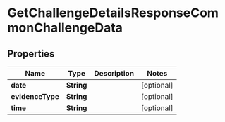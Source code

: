 

# GetChallengeDetailsResponseCommonChallengeData


## Properties

| Name | Type | Description | Notes |
|------------ | ------------- | ------------- | -------------|
|**date** | **String** |  |  [optional] |
|**evidenceType** | **String** |  |  [optional] |
|**time** | **String** |  |  [optional] |




